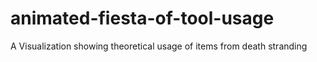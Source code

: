 # animated-fiesta-of-tool-usage
A Visualization showing theoretical usage of items from death stranding
